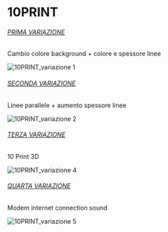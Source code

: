 # 10PRINT

###### [PRIMA VARIAZIONE](https://editor.p5js.org/guiduc/full/M-6S2536K)
Cambio colore background + colore e spessore linee

![10PRINT_variazione 1](https://user-images.githubusercontent.com/67184943/170758479-1f88b8f9-aa70-4bcb-914e-c1f1133cec15.png)

###### [SECONDA VARIAZIONE](https://editor.p5js.org/guiduc/full/BmjHzAtW1)
Linee parallele + aumento spessore linee

![10PRINT_variazione 2](https://user-images.githubusercontent.com/67184943/170758502-859bc771-5939-4449-9c28-73a2e27cebb9.png)

###### [TERZA VARIAZIONE](https://editor.p5js.org/guiduc/full/5i3aRA7iP)
10 Print 3D

![10PRINT_variazione 4](https://user-images.githubusercontent.com/67184943/175774397-fa3146f1-63a0-498f-8d5a-dfb5b4099778.png)

###### [QUARTA VARIAZIONE](https://editor.p5js.org/guiduc/full/DWamLVay1)
Modem internet connection sound

![10PRINT_variazione 5](https://user-images.githubusercontent.com/67184943/175774444-6390858b-f1ee-4168-b0cd-7a6782dd292a.png)

